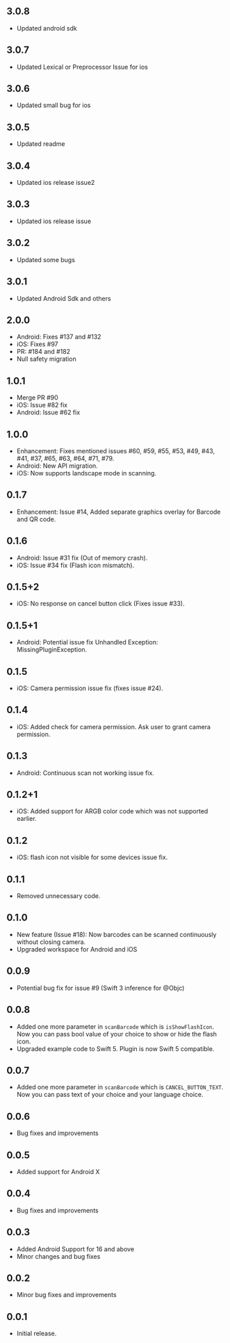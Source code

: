 ## 3.0.8

- Updated android sdk

## 3.0.7

- Updated Lexical or Preprocessor Issue for ios

## 3.0.6

- Updated small bug for ios

## 3.0.5

- Updated readme

## 3.0.4

- Updated ios release issue2

## 3.0.3

- Updated ios release issue

## 3.0.2

- Updated some bugs

## 3.0.1

- Updated Android Sdk and others

## 2.0.0

- Android: Fixes #137 and #132
- iOS: Fixes #97
- PR: #184 and #182
- Null safety migration

## 1.0.1

- Merge PR #90
- iOS: Issue #82 fix
- Android: Issue #62 fix

## 1.0.0

- Enhancement: Fixes mentioned issues #60, #59, #55, #53, #49, #43, #41, #37, #65, #63, #64, #71, #79.
- Android: New API migration.
- iOS: Now supports landscape mode in scanning.

## 0.1.7

- Enhancement: Issue #14, Added separate graphics overlay for Barcode and QR code.

## 0.1.6

- Android: Issue #31 fix (Out of memory crash).
- iOS: Issue #34 fix (Flash icon mismatch).

## 0.1.5+2

- iOS: No response on cancel button click (Fixes issue #33).

## 0.1.5+1

- Android: Potential issue fix Unhandled Exception: MissingPluginException.

## 0.1.5

- iOS: Camera permission issue fix (fixes issue #24).

## 0.1.4

- iOS: Added check for camera permission. Ask user to grant camera permission.

## 0.1.3

- Android: Continuous scan not working issue fix.

## 0.1.2+1

- iOS: Added support for ARGB color code which was not supported earlier.

## 0.1.2

- iOS: flash icon not visible for some devices issue fix.

## 0.1.1

- Removed unnecessary code.

## 0.1.0

- New feature (Issue #18): Now barcodes can be scanned continuously without closing camera.
- Upgraded workspace for Android and iOS

## 0.0.9

- Potential bug fix for issue #9 (Swift 3 inference for @Objc)

## 0.0.8

- Added one more parameter in `scanBarcode` which is `isShowFlashIcon`.
  Now you can pass bool value of your choice to show or hide the flash icon.
- Upgraded example code to Swift 5. Plugin is now Swift 5 compatible.

## 0.0.7

- Added one more parameter in `scanBarcode` which is `CANCEL_BUTTON_TEXT`.
  Now you can pass text of your choice and your language choice.

## 0.0.6

- Bug fixes and improvements

## 0.0.5

- Added support for Android X

## 0.0.4

- Bug fixes and improvements

## 0.0.3

- Added Android Support for 16 and above
- Minor changes and bug fixes

## 0.0.2

- Minor bug fixes and improvements

## 0.0.1

- Initial release.

